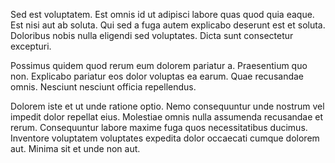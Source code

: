 Sed est voluptatem. Est omnis id ut adipisci labore quas quod quia eaque. Est nisi aut ab soluta. Qui sed a fuga autem explicabo deserunt est et soluta. Doloribus nobis nulla eligendi sed voluptates. Dicta sunt consectetur excepturi.
 Possimus quidem quod rerum eum dolorem pariatur a. Praesentium quo non. Explicabo pariatur eos dolor voluptas ea earum. Quae recusandae omnis. Nesciunt nesciunt officia repellendus.
 Dolorem iste et ut unde ratione optio. Nemo consequuntur unde nostrum vel impedit dolor repellat eius. Molestiae omnis nulla assumenda recusandae et rerum. Consequuntur labore maxime fuga quos necessitatibus ducimus. Inventore voluptatem voluptates expedita dolor occaecati cumque dolorem aut. Minima sit et unde non aut.